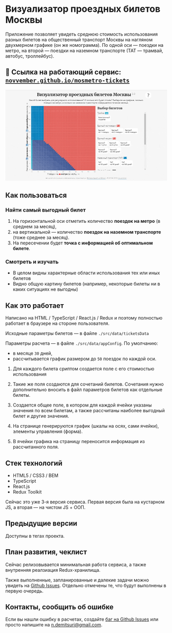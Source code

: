 # Визуализатор проездных билетов Москвы

Приложение позволяет увидеть среднюю стоимость использования разных билетов на общественный транспорт Москвы на нагляном двухмерном графике (он же номограмма). По одной оси — поездки на метро, на второй — поездки на наземном транспорте (ТАТ — трамвай, автобус, троллейбус).

## 👀 Ссылка на работающий сервис: [`novvember.github.io/mosmetro-tickets`](https://novvember.github.io/mosmetro-tickets/)

![](./demo.gif)

## Как пользоваться

### Найти самый выгодный билет

1. На горизонтальной оси отметить количество **поездок на метро** (в среднем за месяц),
2. на вертикальной — количество **поездок на наземном транспорте** (тоже среднее за месяц).
3. На пересечении будет **точка с информацией об оптимальном билете**.

### Смотреть и изучать

- В целом видны характерные области использования тех или иных билетов
- Видно общую картину билетов (например, некоторые билеты ни в каких ситуациях не выгодны)

## Как это работает

Написано на HTML / TypeScript / React.js / Redux и поэтому полностью работает в браузере на стороне пользователя.

Исходные параметры билетов — в файле `./src/data/ticketsData`

Параметры расчета — в файле `./src/data/appConfig`. По умолчанию:

- в месяце `30` дней,
- рассчитывается график размером до `50` поездок по каждой оси.

1. Для каждого билета сриптом создается поле с его стоимостью использования

2. Такие же поля создаются для сочетаний билетов. Сочетания нужно дополнительно вносить в файл параметров билетов как отдельные билеты.

3. Создается общее поле, в котором для каждой ячейки указаны значения по всем билетам, а также рассчитаны наиболее выгодный билет и другие значения.

4. На странице генерируются график (шкалы на осях, сами ячейки), элементы управления (форма).

5. В ячейки графика на страницу переносится информация из рассчитанного поля.

## Стек технологий

- HTML5 / CSS3 / BEM
- TypeScript
- React.js
- Redux Toolkit

Сейчас это уже 3-я версия сервиса. Первая версия была на кустарном JS, а вторая — на чистом JS + ООП.

## Предыдущие версии

Доступны в тегах проекта.

## План развития, чеклист

Сейчас релизовывается минимальная работа сервиса, а также внутренняя реалзиация Redux-хранилища.

Также выполненные, запланированные и далекие задачи можно увидеть на [Github Issues](https://github.com/novvember/mosmetro-tickets/issues). Отдельно отмечены те, что будут выполнены в первую очередь.

## Контакты, сообщить об ошибке

Если вы нашли ошибку в расчетах, создайте [баг на Github Issues](https://github.com/novvember/mosmetro-tickets/issues) или просто напишите на n.demitsuri@gmail.com.
